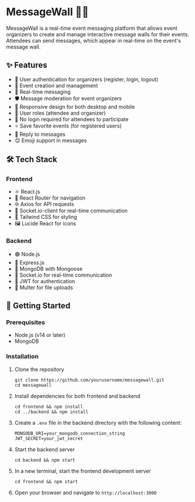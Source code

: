 # MessageWall 📝🎉

MessageWall is a real-time event messaging platform that allows event organizers to create and manage interactive message walls for their events. Attendees can send messages, which appear in real-time on the event's message wall.

## ✨ Features

- 🔐 User authentication for organizers (register, login, logout)
- 🎈 Event creation and management
- 💬 Real-time messaging
- 🛡️ Message moderation for event organizers
- 📱 Responsive design for both desktop and mobile
- 👥 User roles (attendee and organizer)
- 🚪 No login required for attendees to participate
- ⭐ Save favorite events (for registered users)
- 🔄 Reply to messages
- 😊 Emoji support in messages

## 🛠️ Tech Stack

### Frontend
- ⚛️ React.js
- 🧭 React Router for navigation
- 🌐 Axios for API requests
- 🔌 Socket.io-client for real-time communication
- 🎨 Tailwind CSS for styling
- 🖼️ Lucide React for icons

### Backend
- 🟢 Node.js
- 🚂 Express.js
- 🍃 MongoDB with Mongoose
- 🔌 Socket.io for real-time communication
- 🔑 JWT for authentication
- 📁 Multer for file uploads

## 🚀 Getting Started

### Prerequisites
- Node.js (v14 or later)
- MongoDB

### Installation

1. Clone the repository
   ```
   git clone https://github.com/yourusername/messagewall.git
   cd messagewall
   ```

2. Install dependencies for both frontend and backend
   ```
   cd frontend && npm install
   cd ../backend && npm install
   ```

3. Create a `.env` file in the backend directory with the following content:
   ```
   MONGODB_URI=your_mongodb_connection_string
   JWT_SECRET=your_jwt_secret
   ```

4. Start the backend server
   ```
   cd backend && npm start
   ```

5. In a new terminal, start the frontend development server
   ```
   cd frontend && npm start
   ```

6. Open your browser and navigate to `http://localhost:3000`

